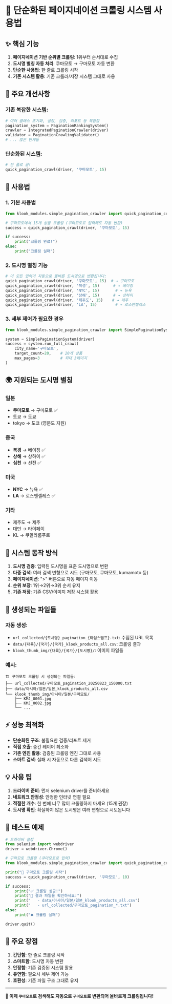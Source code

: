 # 🚀 단순화된 페이지네이션 크롤링 시스템 사용법

## ✨ 핵심 기능

1. **페이지네이션 기반 순위별 크롤링**: 1위부터 순서대로 수집
2. **도시명 별칭 자동 처리**: 쿠마모토 → 구마모토 자동 변환
3. **단순한 사용법**: 한 줄로 크롤링 시작
4. **기존 시스템 활용**: 기존 크롤러/저장 시스템 그대로 사용

## 🎯 주요 개선사항

### 기존 복잡한 시스템:
```python
# 여러 클래스 초기화, 설정, 검증, 리포트 등 복잡함
pagination_system = PaginationRankingSystem()
crawler = IntegratedPaginationCrawler(driver)
validator = PaginationCrawlingValidator()
# ... 많은 단계들
```

### 단순화된 시스템:
```python
# 한 줄로 끝!
quick_pagination_crawl(driver, '쿠마모토', 15)
```

## 🔧 사용법

### 1. 기본 사용법
```python
from klook_modules.simple_pagination_crawler import quick_pagination_crawl

# 구마모토에서 15개 상품 크롤링 (쿠마모토로 입력해도 자동 변환)
success = quick_pagination_crawl(driver, '쿠마모토', 15)

if success:
    print("크롤링 완료!")
else:
    print("크롤링 실패")
```

### 2. 도시명 별칭 기능
```python
# 이 모든 입력이 자동으로 올바른 도시명으로 변환됩니다:
quick_pagination_crawl(driver, '쿠마모토', 15)  # → 구마모토
quick_pagination_crawl(driver, '북경', 15)      # → 베이징  
quick_pagination_crawl(driver, 'NYC', 15)       # → 뉴욕
quick_pagination_crawl(driver, '상해', 15)      # → 상하이
quick_pagination_crawl(driver, '제주도', 15)    # → 제주
quick_pagination_crawl(driver, 'LA', 15)        # → 로스앤젤레스
```

### 3. 세부 제어가 필요한 경우
```python
from klook_modules.simple_pagination_crawler import SimplePaginationSystem

system = SimplePaginationSystem(driver)
success = system.run_full_crawl(
    city_name='구마모토',
    target_count=20,    # 20개 상품
    max_pages=3         # 최대 3페이지
)
```

## 🌍 지원되는 도시명 별칭

### 일본
- **쿠마모토** → 구마모토 ✅
- 토쿄 → 도쿄
- tokyo → 도쿄 (영문도 지원)

### 중국  
- **북경** → 베이징 ✅
- **상해** → 상하이 ✅
- **심천** → 선전 ✅

### 미국
- **NYC** → 뉴욕 ✅
- **LA** → 로스앤젤레스 ✅

### 기타
- 제주도 → 제주
- 대만 → 타이페이
- KL → 쿠알라룸푸르

## 🔄 시스템 동작 방식

1. **도시명 검증**: 입력된 도시명을 표준 도시명으로 변환
2. **다중 검색**: 여러 검색 변형으로 시도 (구마모토, 쿠마모토, kumamoto 등)
3. **페이지네이션**: ">" 버튼으로 자동 페이지 이동
4. **순위 보장**: 1위→2위→3위 순서 유지
5. **기존 저장**: 기존 CSV/이미지 저장 시스템 활용

## 📁 생성되는 파일들

### 자동 생성:
- `url_collected/{도시명}_pagination_{타임스탬프}.txt`: 수집된 URL 목록
- `data/{대륙}/{국가}/{국가}_klook_products_all.csv`: 크롤링 결과
- `klook_thumb_img/{대륙}/{국가}/{도시명}/`: 이미지 파일들

### 예시:
```
🏗️ 구마모토 크롤링 시 생성되는 파일들:
├── url_collected/구마모토_pagination_20250823_150000.txt
├── data/아시아/일본/일본_klook_products_all.csv  
└── klook_thumb_img/아시아/일본/구마모토/
    ├── KMJ_0001.jpg
    ├── KMJ_0002.jpg
    └── ...
```

## ⚡ 성능 최적화

- **단순화된 구조**: 불필요한 검증/리포트 제거
- **직접 호출**: 중간 레이어 최소화  
- **기존 엔진 활용**: 검증된 크롤링 엔진 그대로 사용
- **스마트 검색**: 실패 시 자동으로 다른 검색어 시도

## 💡 사용 팁

1. **드라이버 준비**: 먼저 selenium driver를 준비하세요
2. **네트워크 안정성**: 안정한 인터넷 연결 필요
3. **적절한 개수**: 한 번에 너무 많이 크롤링하지 마세요 (15개 권장)
4. **도시명 확인**: 확실하지 않은 도시명은 여러 변형으로 시도됩니다

## 🧪 테스트 예제

```python
# 드라이버 설정
from selenium import webdriver
driver = webdriver.Chrome()

# 구마모토 크롤링 (쿠마모토로 입력)
from klook_modules.simple_pagination_crawler import quick_pagination_crawl

print("🚀 구마모토 크롤링 시작")
success = quick_pagination_crawl(driver, '쿠마모토', 10)

if success:
    print("✅ 크롤링 성공!")
    print("📁 결과 파일을 확인하세요:")
    print("   - data/아시아/일본/일본_klook_products_all.csv")
    print("   - url_collected/구마모토_pagination_*.txt")
else:
    print("❌ 크롤링 실패")

driver.quit()
```

## 🎯 주요 장점

1. **간단함**: 한 줄로 크롤링 시작
2. **스마트함**: 도시명 자동 변환
3. **안정함**: 기존 검증된 시스템 활용
4. **유연함**: 필요시 세부 제어 가능
5. **호환성**: 기존 파일 구조 그대로 유지

---

**🚀 이제 `쿠마모토`로 검색해도 자동으로 `구마모토`로 변환되어 올바르게 크롤링됩니다!**